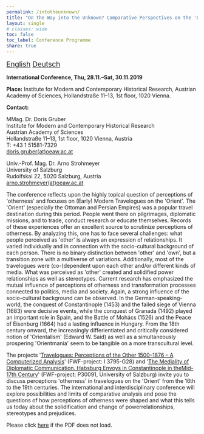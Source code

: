 ```yaml
---
permalink: /intotheunknown/
title: "On the Way into the Unknown? Comparative Perspectives on the 'Orient' in (Early) Modern Travelogues"
layout: single
# classes: wide
toc: false
toc_label: Conference Programme
share: true
---
```


<script language="JavaScript" src="/_includes/unCryptMail.js" type="text/javascript"></script>

<i class="fas fa-language"></i><span style="font-size: 14pt;"> [English](/intotheunknown/) [Deutsch](/intotheunknown_de)</span>

**International Conference, Thu, 28.11.–Sat, 30.11.2019**

**Place:** Institute for Modern and Contemporary Historical Research, Austrian Academy of Sciences, Hollandstraße 11–13, 1st floor, 1020 Vienna.

**Contact:**

MMag. Dr. Doris Gruber<br/>
Institute for Modern and Contemporary Historical Research<br/>
Austrian Academy of Sciences<br/>
Hollandstraße 11–13, 1st floor, 1020 Vienna, Austria<br/>
T: +43 1 51581-7329<br/>
[doris.gruber(at)oeaw.ac.at](javascript:linkTo_UnCryptMailto('nbjmup;epsjt/hsvcfsApfbx/bd/bu');)

Univ.-Prof. Mag. Dr. Arno Strohmeyer<br/>
University of Salzburg<br/>
Rudolfskai 22, 5020 Salzburg, Austria<br/>
[arno.strohmeyer(at)oeaw.ac.at](javascript:linkTo_UnCryptMailto('nbjmup;bsop/tuspinfzfsApfbx/bd/bu');)

The conference reflects upon the highly topical question of perceptions of 'otherness' and focuses on (Early) Modern
Travelogues on the 'Orient'. The 'Orient' (especially the Ottoman and Persian Empires) was a popular travel destination
during this period. People went there on pilgrimages, diplomatic missions, and to trade, conduct research or educate
themselves. Records of these experiences offer an excellent source to scrutinize perceptions of otherness. By analyzing
this, one has to face several challenges: what people perceived as 'other' is always an expression of relationships. It
varied individually and in connection with the socio-cultural background of each person. There is no binary distinction
between 'other' and 'own', but a transition zone with a multiverse of variations. Additionally, most of the travelogues
were (co-)dependent upon each other and/or different kinds of media. What was perceived as 'other' created and
solidified power relationships as well as stereotypes. Current research has emphasized the mutual influence of
perceptions of otherness and transformation processes connected to politics, media and society. Again, a strong
influence of the socio-cultural background can be observed. In the German-speaking-world, the conquest of Constantinople
(1453) and the failed siege of Vienna (1683) were decisive events, while the conquest of Granada (1492) played an important
role in Spain, and the Battle of Mohács (1526) and the Peace of Eisenburg (1664) had a lasting influence in Hungary.
From the 18th century onward, the increasingly differientiated and critically considered notion of 'Orientalism'
(Edward W. Said) as well as a simultaneously prospering 'Orientmania' seem to be tangible on a more transcultural level.

The projects '[Travelogues: Perceptions of the Other 1500–1876 – A Computerized Analysis](http://www.travelogues-project.info/)' (FWF-project: I 3795-G28) and
'[The Mediality of Diplomatic Communication. Habsburg Envoys in Constantinople in theMid-17th Century](http://diploko.at/en/)' (FWF-project: P30091,
University of Salzburg) invite you to discuss perceptions 'otherness' in travelogues on the 'Orient' from the 16th to
the 19th centuries. The international and interdisciplinary conference will explore possibilities and limits of
comparative analysis and pose the questions of how perceptions of otherness were shaped and what this tells us today
about the solidification and change of powerrelationships, stereotypes and prejudices.

<object data="../../_files/Programm-INZ-On-the-Way-Into-the-Unknown-V-07-10-2019.pdf" width="1000" height="1000" type='application/pdf'>
    <p>Please click <a href="//www.travelogues-project.info/_files/Programm-INZ-On-the-Way-Into-the-Unknown-V-07-10-2019.pdf">here</a> if the PDF does not load.</p>
</object>
